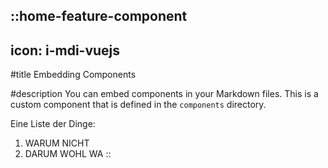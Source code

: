 ::home-feature-component
---
icon: i-mdi-vuejs
---
#title
Embedding Components

#description
You can embed components in your Markdown files. This is a custom component that is defined in the `components` directory.

Eine Liste der Dinge:

1. WARUM NICHT
2. DARUM WOHL WA
::
